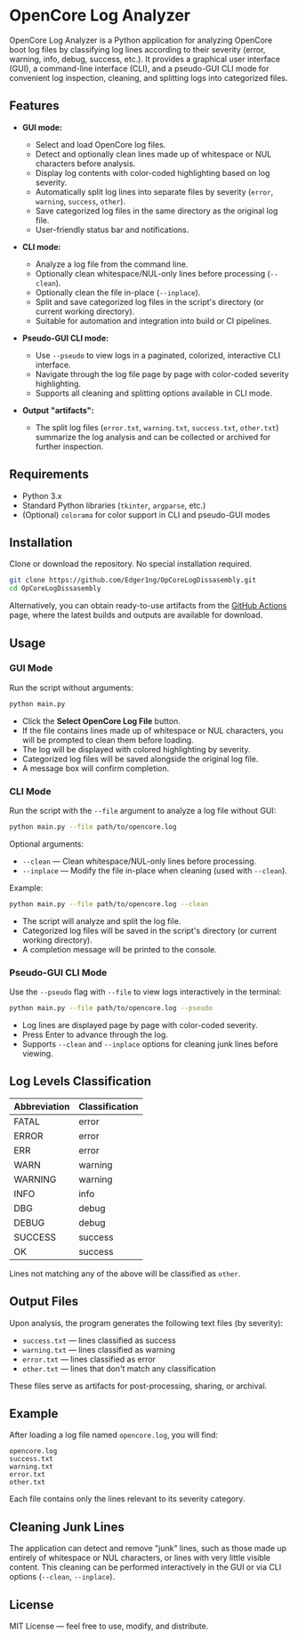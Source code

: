 # OpenCore Log Analyzer

OpenCore Log Analyzer is a Python application for analyzing OpenCore boot log files by classifying log lines according to their severity (error, warning, info, debug, success, etc.). It provides a graphical user interface (GUI), a command-line interface (CLI), and a pseudo-GUI CLI mode for convenient log inspection, cleaning, and splitting logs into categorized files.

## Features

- **GUI mode:**
  - Select and load OpenCore log files.
  - Detect and optionally clean lines made up of whitespace or NUL characters before analysis.
  - Display log contents with color-coded highlighting based on log severity.
  - Automatically split log lines into separate files by severity (`error`, `warning`, `success`, `other`).
  - Save categorized log files in the same directory as the original log file.
  - User-friendly status bar and notifications.

- **CLI mode:**
  - Analyze a log file from the command line.
  - Optionally clean whitespace/NUL-only lines before processing (`--clean`).
  - Optionally clean the file in-place (`--inplace`).
  - Split and save categorized log files in the script's directory (or current working directory).
  - Suitable for automation and integration into build or CI pipelines.

- **Pseudo-GUI CLI mode:**
  - Use `--pseudo` to view logs in a paginated, colorized, interactive CLI interface.
  - Navigate through the log file page by page with color-coded severity highlighting.
  - Supports all cleaning and splitting options available in CLI mode.

- **Output "artifacts":**
  - The split log files (`error.txt`, `warning.txt`, `success.txt`, `other.txt`) summarize the log analysis and can be collected or archived for further inspection.

## Requirements

- Python 3.x
- Standard Python libraries (`tkinter`, `argparse`, etc.)
- (Optional) `colorama` for color support in CLI and pseudo-GUI modes

## Installation

Clone or download the repository. No special installation required.

```bash
git clone https://github.com/Edger1ng/OpCoreLogDissasembly.git
cd OpCoreLogDissasembly
```

Alternatively, you can obtain ready-to-use artifacts from the [GitHub Actions](https://github.com/Edger1ng/OpCoreLogDissasembly/actions) page, where the latest builds and outputs are available for download.

## Usage

### GUI Mode

Run the script without arguments:

```bash
python main.py
```

- Click the **Select OpenCore Log File** button.
- If the file contains lines made up of whitespace or NUL characters, you will be prompted to clean them before loading.
- The log will be displayed with colored highlighting by severity.
- Categorized log files will be saved alongside the original log file.
- A message box will confirm completion.

### CLI Mode

Run the script with the `--file` argument to analyze a log file without GUI:

```bash
python main.py --file path/to/opencore.log
```

Optional arguments:
- `--clean` — Clean whitespace/NUL-only lines before processing.
- `--inplace` — Modify the file in-place when cleaning (used with `--clean`).

Example:

```bash
python main.py --file path/to/opencore.log --clean
```

- The script will analyze and split the log file.
- Categorized log files will be saved in the script's directory (or current working directory).
- A completion message will be printed to the console.

### Pseudo-GUI CLI Mode

Use the `--pseudo` flag with `--file` to view logs interactively in the terminal:

```bash
python main.py --file path/to/opencore.log --pseudo
```

- Log lines are displayed page by page with color-coded severity.
- Press Enter to advance through the log.
- Supports `--clean` and `--inplace` options for cleaning junk lines before viewing.

## Log Levels Classification

| Abbreviation | Classification |
|--------------|----------------|
| FATAL        | error          |
| ERROR        | error          |
| ERR          | error          |
| WARN         | warning        |
| WARNING      | warning        |
| INFO         | info           |
| DBG          | debug          |
| DEBUG        | debug          |
| SUCCESS      | success        |
| OK           | success        |

Lines not matching any of the above will be classified as `other`.

## Output Files

Upon analysis, the program generates the following text files (by severity):

- `success.txt` — lines classified as success
- `warning.txt` — lines classified as warning
- `error.txt` — lines classified as error
- `other.txt` — lines that don't match any classification

These files serve as artifacts for post-processing, sharing, or archival.

## Example

After loading a log file named `opencore.log`, you will find:

```
opencore.log
success.txt
warning.txt
error.txt
other.txt
```

Each file contains only the lines relevant to its severity category.

## Cleaning Junk Lines

The application can detect and remove "junk" lines, such as those made up entirely of whitespace or NUL characters, or lines with very little visible content. This cleaning can be performed interactively in the GUI or via CLI options (`--clean`, `--inplace`).

## License

MIT License — feel free to use, modify, and distribute.
